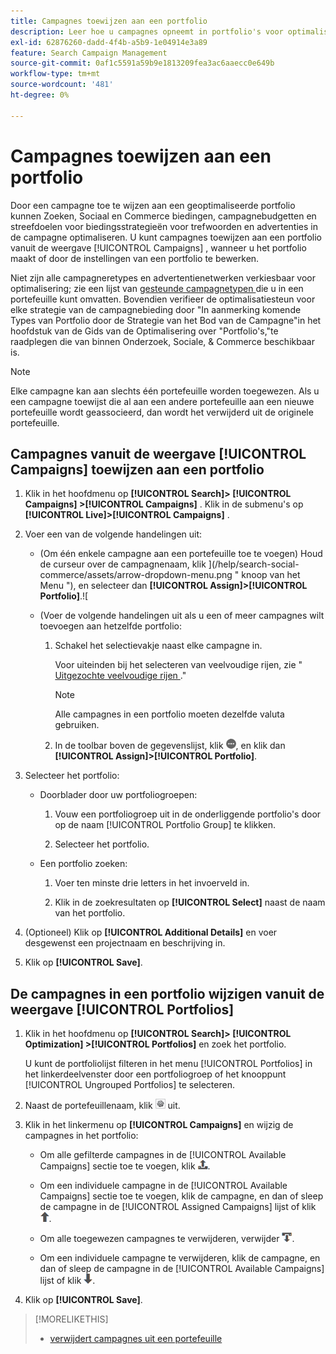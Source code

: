 ```yaml
---
title: Campagnes toewijzen aan een portfolio
description: Leer hoe u campagnes opneemt in portfolio's voor optimalisatie.
exl-id: 62876260-dadd-4f4b-a5b9-1e04914e3a89
feature: Search Campaign Management
source-git-commit: 0af1c5591a59b9e1813209fea3ac6aaecc0e649b
workflow-type: tm+mt
source-wordcount: '481'
ht-degree: 0%

---
```


# Campagnes toewijzen aan een portfolio

Door een campagne toe te wijzen aan een geoptimaliseerde portfolio kunnen Zoeken, Sociaal en Commerce biedingen, campagnebudgetten en streefdoelen voor biedingsstrategieën voor trefwoorden en advertenties in de campagne optimaliseren. U kunt campagnes toewijzen aan een portfolio vanuit de weergave [!UICONTROL Campaigns] , wanneer u het portfolio maakt of door de instellingen van een portfolio te bewerken.

Niet zijn alle campagneretypes en advertentienetwerken verkiesbaar voor optimalisering; zie een lijst van [ gesteunde campagnetypen ](/help/search-social-commerce/introduction/supported-inventory.md) die u in een portefeuille kunt omvatten. Bovendien verifieer de optimalisatiesteun voor elke strategie van de campagnebieding door &quot;In aanmerking komende Types van Portfolio door de Strategie van het Bod van de Campagne&quot;in het hoofdstuk van de Gids van de Optimalisering over &quot;Portfolio&#39;s,&quot;te raadplegen die van binnen Onderzoek, Sociale, &amp; Commerce beschikbaar is.<!-- verify convention for referencing Optimization Guide here -->

>[!NOTE]
>
>Elke campagne kan aan slechts één portefeuille worden toegewezen. Als u een campagne toewijst die al aan een andere portefeuille aan een nieuwe portefeuille wordt geassocieerd, dan wordt het verwijderd uit de originele portefeuille.

## Campagnes vanuit de weergave [!UICONTROL Campaigns] toewijzen aan een portfolio

1. Klik in het hoofdmenu op **[!UICONTROL Search]> [!UICONTROL Campaigns] >[!UICONTROL Campaigns]** . Klik in de submenu&#39;s op **[!UICONTROL Live]>[!UICONTROL Campaigns]** .

1. Voer een van de volgende handelingen uit:

   * (Om één enkele campagne aan een portefeuille toe te voegen) Houd de curseur over de campagnenaam, klik ](/help/search-social-commerce/assets/arrow-dropdown-menu.png " knoop van het Menu "), en selecteer dan **[!UICONTROL Assign]>[!UICONTROL Portfolio]**.![

   * (Voer de volgende handelingen uit als u een of meer campagnes wilt toevoegen aan hetzelfde portfolio:

      1. Schakel het selectievakje naast elke campagne in.

         Voor uiteinden bij het selecteren van veelvoudige rijen, zie &quot;[ Uitgezochte veelvoudige rijen ](/help/search-social-commerce/common-tasks/navigation-editing-selection/multiple-rows-select.md).&quot;

         >[!NOTE]
         >
         >Alle campagnes in een portfolio moeten dezelfde valuta gebruiken.

      1. In de toolbar boven de gegevenslijst, klik ![ Meer ](/help/search-social-commerce/assets/more.png " "), en klik dan **[!UICONTROL Assign]>[!UICONTROL Portfolio]**.

1. Selecteer het portfolio:

   * Doorblader door uw portfoliogroepen:

      1. Vouw een portfoliogroep uit in de onderliggende portfolio&#39;s door op de naam [!UICONTROL Portfolio Group] te klikken.

      1. Selecteer het portfolio.

   * Een portfolio zoeken:

      1. Voer ten minste drie letters in het invoerveld in.

      1. Klik in de zoekresultaten op **[!UICONTROL Select]** naast de naam van het portfolio.

1. (Optioneel) Klik op **[!UICONTROL Additional Details]** en voer desgewenst een projectnaam en beschrijving in.

1. Klik op **[!UICONTROL Save]**.

## De campagnes in een portfolio wijzigen vanuit de weergave [!UICONTROL Portfolios]

1. Klik in het hoofdmenu op **[!UICONTROL Search]> [!UICONTROL Optimization] >[!UICONTROL Portfolios]** en zoek het portfolio.

   U kunt de portfoliolijst filteren in het menu [!UICONTROL Portfolios] in het linkerdeelvenster door een portfoliogroep of het knooppunt [!UICONTROL Ungrouped Portfolios] te selecteren.

1. Naast de portefeuillenaam, klik ![ Mening/geef montagesknoop uit ](/help/search-social-commerce/assets/settings.png " Mening/geef montagesknoop ") uit.

1. Klik in het linkermenu op **[!UICONTROL Campaigns]** en wijzig de campagnes in het portfolio:

   * Om alle gefilterde campagnes in de [!UICONTROL Available Campaigns] sectie toe te voegen, klik ![ toewijs alle campagnes aan portefeuille ](/help/search-social-commerce/assets/arrow-assign-all.png " toewijzen alle campagnes aan portefeuille ").

   * Om een individuele campagne in de [!UICONTROL Available Campaigns] sectie toe te voegen, klik de campagne, en dan of sleep de campagne in de [!UICONTROL Assigned Campaigns] lijst of klik ![ toewijzen campagne aan portefeuille ](/help/search-social-commerce/assets/arrow-assign.png " toewijzen campagne aan portefeuille ").

   * Om alle toegewezen campagnes te verwijderen, verwijder ![ alle campagnes uit portefeuille ](/help/search-social-commerce/assets/arrow-remove-all.png " alle campagnes uit portefeuille ").

   * Om een individuele campagne te verwijderen, klik de campagne, en dan of sleep de campagne in de [!UICONTROL Available Campaigns] lijst of klik ![ verwijderen campagne uit portefeuille ](/help/search-social-commerce/assets/arrow-remove.png " verwijderen campagne uit portefeuille ").

1. Klik op **[!UICONTROL Save]**.

>[!MORELIKETHIS]
>
>* [ verwijdert campagnes uit een portefeuille ](/help/search-social-commerce/campaign-management/campaign-remove-from-portfolio.md)
